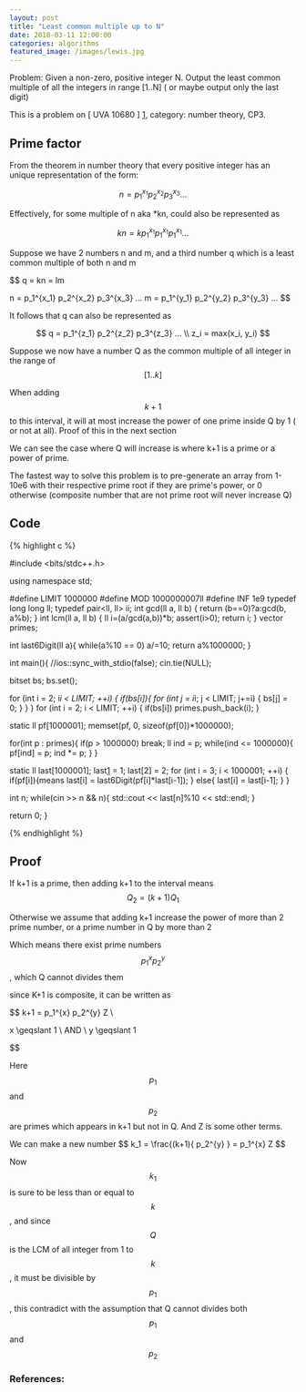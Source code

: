 ```yaml
---
layout: post
title: "Least common multiple up to N"
date: 2018-03-11 12:00:00
categories: algorithms
featured_image: /images/lewis.jpg
---
```


Problem: Given a non-zero, positive integer N. Output the least common multiple of all the integers in range \[1..N\] ( or maybe output only the last digit)

This is a problem on [ UVA 10680 ] [1], category: number theory, CP3.

## Prime factor

From the theorem in number theory that every positive integer has an unique representation of the form:

$$
n = p_1^{x_1} p_2^{x_2} p_3^{x_3}  ...
$$

Effectively, for some multiple of n aka *kn, could also be represented as

$$
kn = k p_1^{x_1} p_1^{x_1} p_1^{x_1}  ...
$$

Suppose we have 2 numbers n and m, and a third number q which is a least common multiple of both n and m

$$
q = kn = lm

n = p_1^{x_1} p_2^{x_2} p_3^{x_3}  ...
m = p_1^{y_1} p_2^{y_2} p_3^{y_3}  ...
$$

It follows that q can also be represented as

$$
q = p_1^{z_1} p_2^{z_2} p_3^{z_3}  ... \\
z_i = max(x_i, y_i)
$$

Suppose we now have a number Q as the common multiple of all integer in the range of $$[1..k]$$

When adding $$k+1$$ to this interval,
it will at most increase the power of one prime inside Q by 1
( or not at all). Proof of this in the next section

We can see the case where Q will increase is where k+1 is a prime or a power of prime.

The fastest way to solve this problem is to pre-generate an array from
1-10e6 with their respective prime root if they are prime's power, or 0 otherwise
(composite number that are not prime root will never increase Q)


## Code

{% highlight c %}

#include <bits/stdc++.h>

using namespace std;

#define LIMIT 1000000
#define MOD 1000000007ll
#define INF 1e9
typedef long long ll;
typedef pair<ll, ll> ii;
int gcd(ll a, ll b) { return (b==0)?a:gcd(b, a%b); }
int lcm(ll a, ll b) { ll i=(a/gcd(a,b))*b; assert(i>0); return i; }
vector<int> primes;

int last6Digit(ll a){
  while(a%10 == 0) a/=10;
  return a%1000000;
}

int main(){
  //ios::sync_with_stdio(false);
  cin.tie(NULL);

  bitset<LIMIT> bs; bs.set();

  for (int i = 2; i*i < LIMIT; ++i) {
    if(bs[i]){
      for (int j = i*i; j < LIMIT; j+=i) {
        bs[j] = 0;
      }
    }
  }
  for (int i = 2; i < LIMIT; ++i) {
    if(bs[i]) primes.push_back(i);
  }

  static ll pf[1000001]; memset(pf, 0, sizeof(pf[0])*1000000);

  for(int p : primes){
    if(p > 1000000) break;
    ll ind = p;
    while(ind <= 1000000){
      pf[ind] = p;
      ind *= p;
    }
  }

  static ll last[1000001];
  last[1] = 1; last[2] = 2;
  for (int i = 3; i < 1000001; ++i) {
    if(pf[i]){means
      last[i] = last6Digit(pf[i]*last[i-1]);
    }
    else{
      last[i] = last[i-1];
    }
  }

  int n;
  while(cin >> n && n){
    std::cout << last[n]%10 << std::endl;
  }

  return 0;
}

{% endhighlight %}

## Proof

If k+1 is a prime, then adding k+1 to the interval means $$ Q_2 = (k+1) Q_1 $$

Otherwise we assume that adding k+1 increase the power of more than 2 prime number,
or a prime number in Q by more than 2

Which means there exist prime numbers $$ p_1^{x} p_2^{y} $$, which Q
cannot divides them

since K+1 is composite, it can be written as

$$
k+1 = p_1^{x} p_2^{y} Z \\

x \geqslant 1 \ AND \ y \geqslant 1

$$

Here $$ p_1 $$ and $$ p_2 $$ are primes which appears in k+1 but not in Q.
And Z is some other terms.

We can make a new number $$ k_1 = \frac{(k+1){ p_2^{y} } = p_1^{x} Z $$

Now $$ k_1 $$ is sure to be less than or equal to $$ k $$, and since
$$ Q $$ is the LCM of all integer from 1 to $$ k $$, it must be divisible
by $$ p_1 $$, this contradict with the assumption that Q cannot divides both
$$ p_1 $$ and $$ p_2 $$

### References:

[1]: https://uva.onlinejudge.org/index.php?option=com_onlinejudge&Itemid=8&page=show_problem&problem=1621
